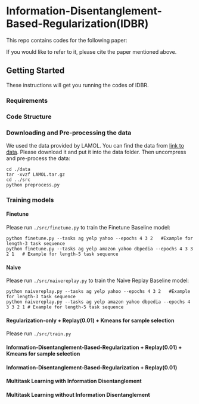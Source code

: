 # Information-Disentanglement-Based-Regularization(IDBR)

This repo contains codes for the following paper:

If you would like to refer to it, please cite the paper mentioned above.

## Getting Started

These instructions will get you running the codes of IDBR.

### Requirements

### Code Structure

### Downloading and Pre-processing the data

We used the data provided by LAMOL. You can find the data from [link to data](https://drive.google.com/file/d/1rWcgnVcNpwxmBI3c5ovNx-E8XKOEL77S/view). Please download it and put it into the data folder. Then uncompress and pre-process the data:

```
cd ./data
tar -xvzf LAMOL.tar.gz
cd ../src
python preprocess.py
```
### Training models

#### Finetune 

Please run ```./src/finetune.py``` to train the Finetune Baseline model:

```
python finetune.py --tasks ag yelp yahoo --epochs 4 3 2   #Example for length-3 task sequence
python finetune.py --tasks ag yelp amazon yahoo dbpedia --epochs 4 3 3 2 1   # Example for length-5 task sequence
```

#### Naive 

Please run ```./src/naivereplay.py``` to train the Naive Replay Baseline model:

```
python naivereplay.py --tasks ag yelp yahoo --epochs 4 3 2   #Example for length-3 task sequence
python naivereplay.py --tasks ag yelp amazon yahoo dbpedia --epochs 4 3 3 2 1 # Example for length-5 task sequence
```

#### Regularization-only + Replay(0.01) + Kmeans for sample selection  

Please run ```./src/train.py``` 


#### Information-Disentanglement-Based-Regularization + Replay(0.01) + Kmeans for sample selection

#### Information-Disentanglement-Based-Regularization + Replay(0.01)  


#### Multitask Learning with Information Disentanglement 


#### Multitask Learning without Information Disentanglement
